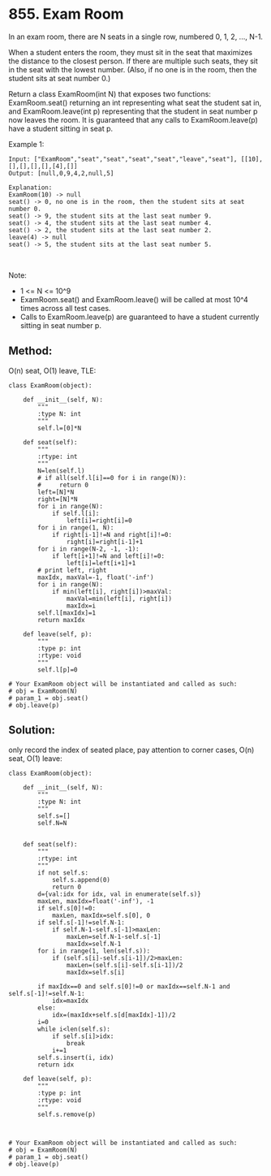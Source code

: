 # 855. Exam Room

In an exam room, there are N seats in a single row, numbered 0, 1, 2, ..., N-1.

When a student enters the room, they must sit in the seat that maximizes the distance to the closest person.  If there are multiple such seats, they sit in the seat with the lowest number.  (Also, if no one is in the room, then the student sits at seat number 0.)

Return a class ExamRoom(int N) that exposes two functions: ExamRoom.seat() returning an int representing what seat the student sat in, and ExamRoom.leave(int p) representing that the student in seat number p now leaves the room.  It is guaranteed that any calls to ExamRoom.leave(p) have a student sitting in seat p.

Example 1:

    Input: ["ExamRoom","seat","seat","seat","seat","leave","seat"], [[10],[],[],[],[],[4],[]]
    Output: [null,0,9,4,2,null,5]

    Explanation:
    ExamRoom(10) -> null
    seat() -> 0, no one is in the room, then the student sits at seat number 0.
    seat() -> 9, the student sits at the last seat number 9.
    seat() -> 4, the student sits at the last seat number 4.
    seat() -> 2, the student sits at the last seat number 2.
    leave(4) -> null
    seat() -> 5, the student​​​​​​​ sits at the last seat number 5.
​​​​​​​

Note:

- 1 <= N <= 10^9
- ExamRoom.seat() and ExamRoom.leave() will be called at most 10^4 times across all test cases.
- Calls to ExamRoom.leave(p) are guaranteed to have a student currently sitting in seat number p.

## Method:

O(n) seat, O(1) leave, TLE:

    class ExamRoom(object):
    
        def __init__(self, N):
            """
            :type N: int
            """
            self.l=[0]*N
            
        def seat(self):
            """
            :rtype: int
            """
            N=len(self.l)
            # if all(self.l[i]==0 for i in range(N)):
            #     return 0
            left=[N]*N
            right=[N]*N
            for i in range(N):
                if self.l[i]:
                    left[i]=right[i]=0
            for i in range(1, N):
                if right[i-1]!=N and right[i]!=0:
                    right[i]=right[i-1]+1
            for i in range(N-2, -1, -1):
                if left[i+1]!=N and left[i]!=0:
                    left[i]=left[i+1]+1
            # print left, right
            maxIdx, maxVal=-1, float('-inf')
            for i in range(N):
                if min(left[i], right[i])>maxVal:
                    maxVal=min(left[i], right[i])
                    maxIdx=i
            self.l[maxIdx]=1
            return maxIdx
    
        def leave(self, p):
            """
            :type p: int
            :rtype: void
            """
            self.l[p]=0
    
    # Your ExamRoom object will be instantiated and called as such:
    # obj = ExamRoom(N)
    # param_1 = obj.seat()
    # obj.leave(p)
    
## Solution:

only record the index of seated place, pay attention to corner cases,
O(n) seat, O(1) leave:

    class ExamRoom(object):
    
        def __init__(self, N):
            """
            :type N: int
            """
            self.s=[]
            self.N=N
            
    
        def seat(self):
            """
            :rtype: int
            """
            if not self.s:
                self.s.append(0)
                return 0
            d={val:idx for idx, val in enumerate(self.s)}
            maxLen, maxIdx=float('-inf'), -1
            if self.s[0]!=0:
                maxLen, maxIdx=self.s[0], 0
            if self.s[-1]!=self.N-1:
                if self.N-1-self.s[-1]>maxLen:
                    maxLen=self.N-1-self.s[-1]
                    maxIdx=self.N-1
            for i in range(1, len(self.s)):
                if (self.s[i]-self.s[i-1])/2>maxLen:
                    maxLen=(self.s[i]-self.s[i-1])/2
                    maxIdx=self.s[i]
                                    
            if maxIdx==0 and self.s[0]!=0 or maxIdx==self.N-1 and self.s[-1]!=self.N-1:
                idx=maxIdx
            else:
                idx=(maxIdx+self.s[d[maxIdx]-1])/2
            i=0
            while i<len(self.s):
                if self.s[i]>idx:
                    break
                i+=1
            self.s.insert(i, idx)
            return idx
    
        def leave(self, p):
            """
            :type p: int
            :rtype: void
            """
            self.s.remove(p)
            
    
    
    # Your ExamRoom object will be instantiated and called as such:
    # obj = ExamRoom(N)
    # param_1 = obj.seat()
    # obj.leave(p)